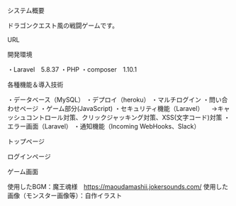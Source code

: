 システム概要

ドラゴンクエスト風の戦闘ゲームです。

URL


開発環境

・Laravel　5.8.37
・PHP
・composer　1.10.1

各種機能＆導入技術

・データベース（MySQL）
・デプロイ（heroku）
・マルチログイン
・問い合わせページ
・ゲーム部分(JavaScript)
・セキュリティ機能（Laravel）
　→キャッシュコントロール対策、クリックジャッキング対策、XSS(文字コード)対策
・エラー画面（Laravel）
・通知機能（Incoming WebHooks、Slack）　


トップページ

ログインページ

ゲーム画面

使用したBGM：魔王魂様　https://maoudamashii.jokersounds.com/
使用した画像（モンスター画像等）：自作イラスト
